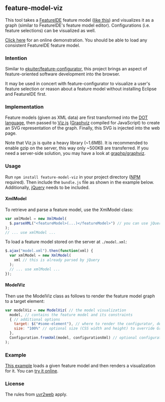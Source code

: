 ## feature-model-viz

This tool takes a [FeatureIDE](https://featureide.github.io) feature model
([like this](https://raw.githubusercontent.com/FeatureIDE/FeatureIDE/develop/featuremodels/FeatureIDE/model.xml))
and visualizes it as a graph (similar to FeatureIDE's feature model editor).
Configurations (i.e. feature selections) can be visualized as well.

[Click here](https://ekuiter.github.io/feature-model-viz) for an online
demonstration. You should be able to load any consistent FeatureIDE feature
model.

### Intention

Similar to
[ekuiter/feature-configurator](https://github.com/ekuiter/feature-configurator),
this project brings an aspect of feature-oriented software development into the
browser.

It may be used in concert with feature-configurator to visualize a user's
feature selection or reason about a feature model without installing Eclipse and
FeatureIDE first.

### Implementation

Feature models (given as XML data) are first transformed into the [DOT
language](https://en.wikipedia.org/wiki/DOT_(graph_description_language)), then
passed to [Viz.js](https://github.com/mdaines/viz.js/)
([Graphviz](http://www.graphviz.org/) compiled for JavaScript) to create an SVG
representation of the graph. Finally, this SVG is injected into the web page.

Note that Viz.js is quite a heavy library (~1.6MB). It is recommended to enable
gzip on the server, this way only ~500KB are transferred. If you need a
server-side solution, you may have a look at
[graphp/graphviz](https://github.com/graphp/graphviz).

### Usage

Run `npm install feature-model-viz` in your project directory
([NPM](https://www.npmjs.com/) required). Then include the `bundle.js` file as
shown in the example below. Additionally, [jQuery](http://jquery.com/) needs to
be included.

#### XmlModel

To retrieve and parse a feature model, use the XmlModel class:

```js
var xmlModel = new XmlModel(
  $.parseXML("<featureModel>(...)</featureModel>") // you can use jQuery to parse an XML string
);
// ... use xmlModel ...
```

To load a feature model stored on the server at `./model.xml`:

```js
$.ajax("model.xml").then(function(xml) {
  var xmlModel = new XmlModel(
    xml // this is already parsed by jQuery
  );
  // ... use xmlModel ...
});
```

#### ModelViz

Then use the ModelViz class as follows to render the feature model graph to a
target element:

```js
var modelViz = new ModelViz( // the model visualization
  model, // contains the feature model and its constraints
  { // additional options
    target: $("#some-element"), // where to render the configurator, defaults to $("body")
    size: "100%" // optional size (CSS width and height) to override Graphviz default
  },
  Configuration.fromXml(model, configurationXml) // optional configuration, can be omitted
);
```

### Example

[This
example](https://github.com/ekuiter/feature-model-viz/blob/gh-pages/index.html)
loads a given feature model and then renders a visualization for it. You can
[try it online](https://ekuiter.github.io/feature-model-viz).

### License

The rules from
[uvr2web](https://github.com/ekuiter/uvr2web/blob/master/LICENSE.txt) apply.